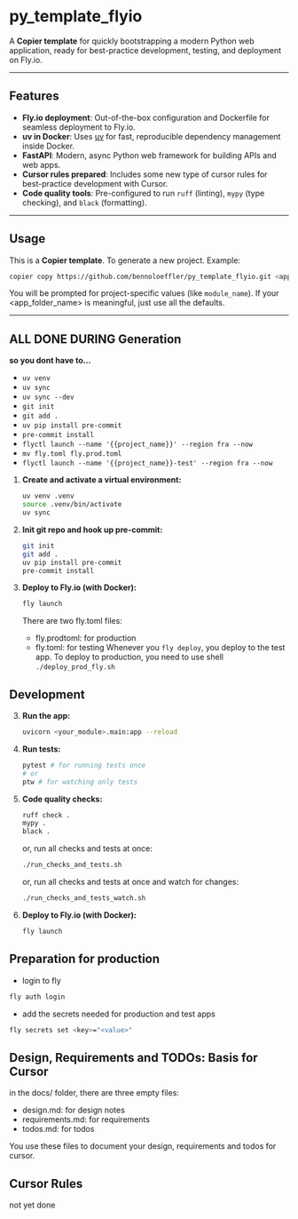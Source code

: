 # py_template_flyio

A **Copier template** for quickly bootstrapping a modern Python web application, ready for best-practice development, testing, and deployment on Fly.io.

---

## Features

- **Fly.io deployment**: Out-of-the-box configuration and Dockerfile for seamless deployment to Fly.io.
- **uv in Docker**: Uses [uv](https://github.com/astral-sh/uv) for fast, reproducible dependency management inside Docker.
- **FastAPI**: Modern, async Python web framework for building APIs and web apps.
- **Cursor rules prepared**: Includes some new type of cursor rules for best-practice development with Cursor.
- **Code quality tools**: Pre-configured to run `ruff` (linting), `mypy` (type checking), and `black` (formatting).

---

## Usage

This is a **Copier template**. To generate a new project.
Example:

```bash
copier copy https://github.com/bennoloeffler/py_template_flyio.git <app_folder_name>
```

You will be prompted for project-specific values (like `module_name`). If your <app_folder_name> is meaningful, just use all the defaults.

---

## ALL DONE DURING Generation
**so you dont have to...**
  - ```uv venv```
  - ```uv sync```
  - ```uv sync --dev```
  - ```git init```
  - ```git add .```
  - ```uv pip install pre-commit```
  - ```pre-commit install```
  - ```flyctl launch --name '{{project_name}}' --region fra --now```
  - ```mv fly.toml fly.prod.toml```
  - ```flyctl launch --name '{{project_name}}-test' --region fra --now```


1. **Create and activate a virtual environment:**
   ```bash
   uv venv .venv
   source .venv/bin/activate
   uv sync
   ```
1. **Init git repo and hook up pre-commit:**
   ```bash
   git init
   git add .
   uv pip install pre-commit
   pre-commit install
   ```

2. **Deploy to Fly.io (with Docker):**
   ```bash
   fly launch
   ```
   There are two fly.toml files:
   - fly.prodtoml: for production
   - fly.toml: for testing
   Whenever you ```fly deploy```, you deploy to the test app.
   To deploy to production, you need to use shell ```./deploy_prod_fly.sh```

## Development
3. **Run the app:**
   ```bash
   uvicorn <your_module>.main:app --reload
   ```
4. **Run tests:**
   ```bash
   pytest # for running tests once
   # or
   ptw # for watching only tests
   ```
5. **Code quality checks:**
   ```bash
   ruff check .
   mypy .
   black .
   ```
   or, run all checks and tests at once:
   ```bash
   ./run_checks_and_tests.sh
   ```
   or, run all checks and tests at once and watch for changes:
   ```bash
   ./run_checks_and_tests_watch.sh
   ```
6. **Deploy to Fly.io (with Docker):**
   ```bash
   fly launch
   ```

## Preparation for production
- login to fly
```bash
fly auth login
```
- add the secrets needed for production and test apps
```bash
fly secrets set <key>="<value>"
```

## Design, Requirements and TODOs: Basis for Cursor
in the docs/ folder, there are three empty files:
- design.md: for design notes
- requirements.md: for requirements
- todos.md: for todos

You use these files to document your design, requirements and todos for cursor.

## Cursor Rules
not yet done
